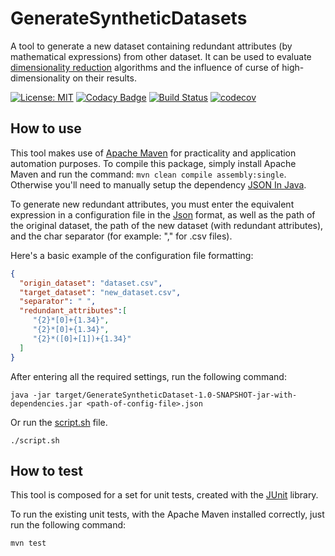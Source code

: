 # GenerateSyntheticDatasets
A tool to generate a new dataset containing redundant attributes (by mathematical expressions) from other dataset. It can be used to evaluate [dimensionality reduction](https://en.wikipedia.org/wiki/Dimensionality_reduction) algorithms and the influence of curse of high-dimensionality on their results.

[![License: MIT](https://img.shields.io/badge/License-MIT-green.svg)](LICENSE.md)
[![Codacy Badge](https://api.codacy.com/project/badge/Grade/832b77c7785745ebb60ca538cabc0640)](https://www.codacy.com/app/jadsonjjmo/GenerateSyntheticDatasets?utm_source=github.com&amp;utm_medium=referral&amp;utm_content=jadsonjjmo/GenerateSyntheticDatasets&amp;utm_campaign=Badge_Grade)
[![Build Status](https://travis-ci.com/jadsonjjmo/GenerateSyntheticDatasets.svg?branch=master)](https://travis-ci.com/jadsonjjmo/GenerateSyntheticDatasets)
[![codecov](https://codecov.io/gh/jadsonjjmo/GenerateSyntheticDatasets/branch/master/graph/badge.svg)](https://codecov.io/gh/jadsonjjmo/GenerateSyntheticDatasets)

## How to use

This tool makes use of [Apache Maven](https://maven.apache.org) for practicality and application automation purposes.
To compile this package, simply install Apache Maven and run the command: `mvn clean compile assembly:single`.
Otherwise you'll need to manually setup the dependency [JSON In Java](https://mvnrepository.com/artifact/org.json/json).

To generate new redundant attributes, you must enter the equivalent expression in a configuration file in the [Json](https://pt.wikipedia.org/wiki/JSON) format, 
as well as the path of the original dataset, the path of the new dataset (with redundant attributes), and the char separator (for example: "," for .csv files).


Here's a basic example of the configuration file formatting:

```Json
{
  "origin_dataset": "dataset.csv",
  "target_dataset": "new_dataset.csv",
  "separator": " ",
  "redundant_attributes":[
     "{2}*[0]+{1.34}",
     "{2}*[0]+{1.34}",
     "{2}*([0]+[1])+{1.34}"
  ]
}
```

After entering all the required settings, run the following command:

`java -jar target/GenerateSyntheticDataset-1.0-SNAPSHOT-jar-with-dependencies.jar <path-of-config-file>.json`

Or run the [script.sh](/script.sh) file.

```shell
./script.sh
```

## How to test

This tool is composed for a set for unit tests, created with the [JUnit](https://pt.wikipedia.org/wiki/JUnit) library.

To run the existing unit tests, with the Apache Maven installed correctly, just run the following command:

`mvn test`
